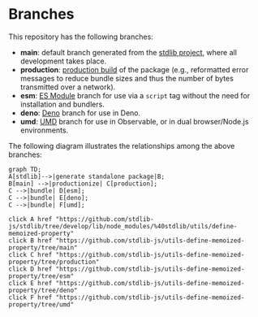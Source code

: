 <!--

@license Apache-2.0

Copyright (c) 2022 The Stdlib Authors.

Licensed under the Apache License, Version 2.0 (the "License");
you may not use this file except in compliance with the License.
You may obtain a copy of the License at

    http://www.apache.org/licenses/LICENSE-2.0

Unless required by applicable law or agreed to in writing, software
distributed under the License is distributed on an "AS IS" BASIS,
WITHOUT WARRANTIES OR CONDITIONS OF ANY KIND, either express or implied.
See the License for the specific language governing permissions and
limitations under the License.

-->

# Branches

This repository has the following branches:

-   **main**: default branch generated from the [stdlib project][stdlib-url], where all development takes place.
-   **production**: [production build][production-url] of the package (e.g., reformatted error messages to reduce bundle sizes and thus the number of bytes transmitted over a network).
-   **esm**: [ES Module][esm-url] branch for use via a `script` tag without the need for installation and bundlers.
-   **deno**: [Deno][deno-url] branch for use in Deno.
-   **umd**: [UMD][umd-url] branch for use in Observable, or in dual browser/Node.js environments.

The following diagram illustrates the relationships among the above branches:

```mermaid
graph TD;
A[stdlib]-->|generate standalone package|B;
B[main] -->|productionize| C[production];
C -->|bundle| D[esm];
C -->|bundle| E[deno];
C -->|bundle| F[umd];

click A href "https://github.com/stdlib-js/stdlib/tree/develop/lib/node_modules/%40stdlib/utils/define-memoized-property"
click B href "https://github.com/stdlib-js/utils-define-memoized-property/tree/main"
click C href "https://github.com/stdlib-js/utils-define-memoized-property/tree/production"
click D href "https://github.com/stdlib-js/utils-define-memoized-property/tree/esm"
click E href "https://github.com/stdlib-js/utils-define-memoized-property/tree/deno"
click F href "https://github.com/stdlib-js/utils-define-memoized-property/tree/umd"
```

[stdlib-url]: https://github.com/stdlib-js/stdlib/tree/develop/lib/node_modules/%40stdlib/utils/define-memoized-property
[production-url]: https://github.com/stdlib-js/utils-define-memoized-property/tree/production
[deno-url]: https://github.com/stdlib-js/utils-define-memoized-property/tree/deno
[umd-url]: https://github.com/stdlib-js/utils-define-memoized-property/tree/umd
[esm-url]: https://github.com/stdlib-js/utils-define-memoized-property/tree/esm